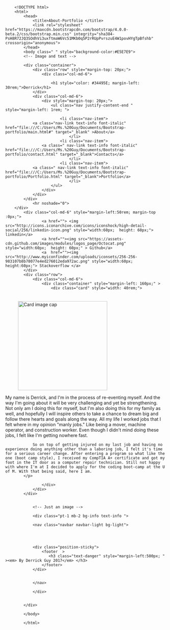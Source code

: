 

		<!DOCTYPE html>
		<html>
			<head>
				<title>About-Portfolio </title>
				<link rel="stylesheet" href="https://maxcdn.bootstrapcdn.com/bootstrap/4.0.0-beta.2/css/bootstrap.min.css" integrity="sha384-PsH8R72JQ3SOdhVi3uxftmaW6Vc51MKb0q5P2rRUpPvrszuE4W1povHYgTpBfshb" crossorigin="anonymous">
			</head>
			<body class=" " style="background-color:#E5E7E9">
			<!-- Image and text -->
			
			<div class="container">
				<div class="row" style="margin-top: 20px;">
					<div class="col-md-6">
						
						<h1 style="color: #34495E; margin-left: 30rem;">Derrick</h1>
				</div>
				<div class="col-md-6">
					<div style="margin-top: 20px;">
						<ul class="nav justify-content-end " style="margin-left: 1rem; ">
				  
			  				<li class="nav-item">
			    <a class="nav-link text-info font-italic" href="file:///C:/Users/Ms.%20Guy/Documents/Bootstrap-portfolio/main.html#" target="_blank" >About</a>
		 						</li>
				  			<li class="nav-item">
		   	 		<a class=" nav-link text-info font-italic" href="file:///C:/Users/Ms.%20Guy/Documents/Bootstrap-portfolio/contact.html" target="_blank">Contacts</a>
				  				</li>
				  			<li class="nav-item">
			    <a class=" nav-link text-info font-italic" href="file:///C:/Users/Ms.%20Guy/Documents/Bootstrap-portfolio/Portfolio.html" target="_blank">Portfolio</a>
				 				</li>
						</ul>
					</div>
				</div>
			</div>
				<hr noshade="0">
		</div>
			<div class="col-md-6" style="margin-left:50rem; margin-top :0px;">
			  		<a href=""> <img src="http://icons.iconarchive.com/icons/iconshock/high-detail-social/256/linkedin-icon.png" style="width:60px;  height: 60px;"> linkedin</a>
					<a href=""><img src="https://assets-cdn.github.com/images/modules/logos_page/Octocat.png" style="width:60px;  height: 60px;" > Github</a>
					<a  href=""><img src="http://www.myiconfinder.com/uploads/iconsets/256-256-983107b8b78077e4ed276012eda972ac.png" style="width:60px; height:60px;"> Stackoverflow </a>
			</div>
			<div class="row">
				<div class="col-md-6">
					<div class="container" style="margin-left: 160px;" >
						<div class="card" style="width: 40rem;">
  <img class="card-img-top" src="https://media.licdn.com/mpr/mpr/shrinknp_200_200/AAEAAQAAAAAAAAlVAAAAJGQyMmU0NjQ5LWQzM2ItNGIwNS1iNzllLTkwYWZhZGY3ZDVhZA.jpg" style="width:280px;margin-left: 40px; margin-top: 20px;" alt="Card image cap">
  <div class="card-body">
    <p class="card-text">
				My name is Derrick, and I'm in the process of re-eventing myself. And the way I'm going about it will be very challenging and yet be strengthening. Not only am I doing this for myself, but I'm also doing this for my family as well, and hopefully I will inspire others to take a chance to dream big and follow there hearts and goals along the way. All my life I worked jobs that I felt where in my opinion "manly jobs." Like being a mover, machine operator, and construction worker. Even though I didn't mind doing these jobs, I felt like I'm getting nowhere fast.
		 	
			 	So on top of getting injured on my last job and having no experience doing anything other than a laboring job, I felt it's time for a serious career change. After entering a program so what like the one (boot camp style), I received my CompTIA A+ certificate and got my foot in the IT door as a computer repair technician. Still not happy with where I'm at I decided to apply for the coding boot-camp at the U of M. With that being said, here I am.
			</p>

  </div>
</div>
			
					</div>
				</div>
			</div>
  		 	

				<!-- Just an image -->

				<div class="pt-1 mb-2 bg-info text-info ">
				
				<nav class="navbar navbar-light bg-light">
				
				

			
			  	<div class="position-sticky">
					<footer  >
					   <h3 class="text-danger" style="margin-left:500px; " ><em> By Derrick Guy 2017</em> </h3>
					</footer>
				</div>
						  

				</nav>
			
				</div>
				

			</div>

			</body>

			</html>
